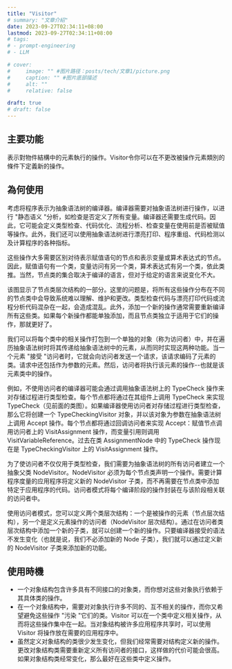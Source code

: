 ```yaml
---
title: "Visitor"
# summary: "文章介紹"
date: 2023-09-27T02:34:11+08:00
lastmod: 2023-09-27T02:34:11+08:00
# tags: 
# - prompt-engineering 
# - LLM

# cover:
#     image: "" #图片路径：posts/tech/文章1/picture.png
#     caption: "" #图片底部描述
#     alt: ""
#     relative: false

draft: true
# draft: false
---
```


## 主要功能

表示對物件結構中的元素執行的操作。Visitor令你可以在不更改被操作元素類別的條件下定義新的操作。

## 為何使用

考虑将程序表示为抽象语法树的编译器。编译器需要对抽象语法树进行操作，以进行 "静态语义 "分析，如检查是否定义了所有变量。编译器还需要生成代码。因此，它可能会定义类型检查、代码优化、流程分析、检查变量在使用前是否被赋值等操作。此外，我们还可以使用抽象语法树进行漂亮打印、程序重组、代码检测以及计算程序的各种指标。

这些操作大多需要区别对待表示赋值语句的节点和表示变量或算术表达式的节点。因此，赋值语句有一个类，变量访问有另一个类，算术表达式有另一个类，依此类推。当然，节点类的集合取决于编译的语言，但对于给定的语言来说变化不大。

<!-- Fig -->

该图显示了节点类层次结构的一部分。这里的问题是，将所有这些操作分布在不同的节点类中会导致系统难以理解、维护和更改。类型检查代码与漂亮打印代码或流程分析代码混杂在一起，会造成混乱。此外，添加一个新的操作通常需要重新编译所有这些类。如果每个新操作都能单独添加，而且节点类独立于适用于它们的操作，那就更好了。

我们可以将每个类中的相关操作打包到一个单独的对象（称为访问者）中，并在遍历抽象语法树时将其传递给抽象语法树中的元素，从而同时实现这两种功能。当一个元素 "接受 "访问者时，它就会向访问者发送一个请求，该请求编码了元素的类。请求中还包括作为参数的元素。然后，访问者将执行该元素的操作--也就是该元素类中的操作。

例如，不使用访问者的编译器可能会通过调用抽象语法树上的 TypeCheck 操作来对存储过程进行类型检查。每个节点都将通过在其组件上调用 TypeCheck 来实现 TypeCheck（见前面的类图）。如果编译器使用访问者对存储过程进行类型检查，那么它将创建一个 TypeCheckingVisitor 对象，并以该对象为参数在抽象语法树上调用 Accept 操作。每个节点都将通过回调访问者来实现 Accept：赋值节点调用访问者上的 VisitAssignment 操作，而变量引用则调用 VisitVariableReference。过去在类 AssignmentNode 中的 TypeCheck 操作现在是 TypeCheckingVisitor 上的 VisitAssignment 操作。

为了使访问者不仅仅用于类型检查，我们需要为抽象语法树的所有访问者建立一个抽象父类 NodeVisitor。NodeVisitor 必须为每个节点类声明一个操作。需要计算程序度量的应用程序将定义新的 NodeVisitor 子类，而不再需要在节点类中添加特定于应用程序的代码。访问者模式将每个编译阶段的操作封装在与该阶段相关联的访问者中。

使用访问者模式，您可以定义两个类层次结构：一个是被操作的元素（节点层次结构），另一个是定义元素操作的访问者（NodeVisitor 层次结构）。通过在访问者类层次结构中添加一个新的子类，就可以创建一个新的操作。只要编译器接受的语法不发生变化（也就是说，我们不必添加新的 Node 子类），我们就可以通过定义新的 NodeVisitor 子类来添加新的功能。

## 使用時機

* 一个对象结构包含许多具有不同接口的对象类，而你想对这些对象执行依赖于其具体类的操作。
* 在一个对象结构中，需要对对象执行许多不同的、互不相关的操作，而你又希望避免这些操作 "污染 "它们的类。Visitor 可以在一个类中定义相关操作，从而将这些操作集中在一起。当对象结构被许多应用程序共享时，可以使用 Visitor 将操作放在需要的应用程序中。
* 虽然定义对象结构的类很少发生变化，但我们经常需要对结构定义新的操作。更改对象结构类需要重新定义所有访问者的接口，这样做的代价可能会很高。如果对象结构类经常变化，那么最好在这些类中定义操作。
